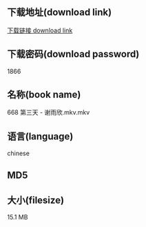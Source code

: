 ## 下载地址(download link)
[下载链接 download link](https://voluble-croquembouche-d321dc.netlify.app/?s=668+%E7%AC%AC%E4%B8%89%E5%A4%A9+-+%E8%B0%A2%E9%9B%A8%E6%AC%A3.mkv)

## 下载密码(download password)
1866

## 名称(book name)
668 第三天 - 谢雨欣.mkv.mkv

## 语言(language)
chinese

## MD5


## 大小(filesize)
15.1 MB
